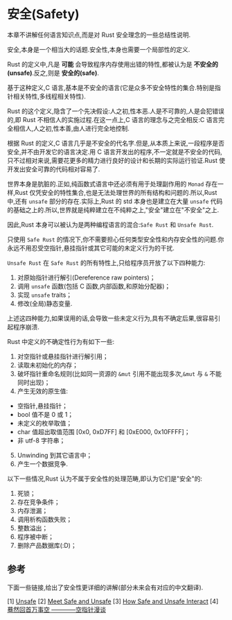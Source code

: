 # 安全(Safety)

本章不讲解任何语言知识点,而是对 Rust 安全理念的一些总结性说明.

安全,本身是一个相当大的话题.安全性,本身也需要一个局部性的定义.

Rust 的定义中,凡是 **可能** 会导致程序内存使用出错的特性,都被认为是 **不安全的(unsafe)**.反之,则是 **安全的(safe)**.

基于这种定义,C 语言,基本是不安全的语言(它是众多不安全特性的集合.特别是指针相关特性,多线程相关特性).

Rust 的这个定义,隐含了一个先决假设:人之初,性本恶.人是不可靠的,人是会犯错误的,即 Rust 不相信人的实施过程.在这一点上,C 语言的理念与之完全相反:C 语言完全相信人,人之初,性本善,由人进行完全地控制.

根据 Rust 的定义,C 语言几乎是不安全的代名字.但是,从本质上来说,一段程序是否安全,并不由开发它的语言决定.用 C 语言开发出的程序,不一定就是不安全的代码,只不过相对来说,需要花更多的精力进行良好的设计和长期的实际运行验证.Rust 使开发出安全可靠的代码相对容易了.

世界本身是肮脏的.正如,纯函数式语言中还必须有用于处理副作用的 `Monad` 存在一样,Rust 仅凭安全的特性集合,也是无法处理世界的所有结构和问题的.所以,Rust 中,还有 `unsafe` 部分的存在.实际上,Rust 的 std 本身也是建立在大量 `unsafe` 代码的基础之上的.所以,世界就是纯粹建立在不纯粹之上,"安全"建立在"不安全"之上.

因此,Rust 本身可以被认为是两种编程语言的混合:`Safe Rust` 和 `Unsafe Rust`.

只使用 `Safe Rust` 的情况下,你不需要担心任何类型安全性和内存安全性的问题.你永远不用忍受空指针,悬挂指针或其它可能的未定义行为的干扰.

`Unsafe Rust` 在 `Safe Rust` 的所有特性上,只给程序员开放了以下四种能力:

1. 对原始指针进行解引(Dereference raw pointers)；
2. 调用 `unsafe` 函数(包括 C 函数,内部函数,和原始分配器)；
3. 实现 `unsafe` traits；
4. 修改(全局)静态变量.

上述这四种能力,如果误用的话,会导致一些未定义行为,具有不确定后果,很容易引起程序崩溃.

Rust 中定义的不确定性行为有如下一些:

1. 对空指针或悬挂指针进行解引用；
2. 读取未初始化的内存；
3. 破坏指针重命名规则(比如同一资源的 `&mut` 引用不能出现多次,`&mut` 与 `&` 不能同时出现)；
4. 产生无效的原生值:
  - 空指针,悬挂指针；
  - bool 值不是 0 或 1；
  - 未定义的枚举取值；
  - char 值超出取值范围 [0x0, 0xD7FF] 和 [0xE000, 0x10FFFF]；
  - 非 utf-8 字符串；
5. Unwinding 到其它语言中；
6. 产生一个数据竞争.

以下一些情况,Rust 认为不属于安全性的处理范畴,即认为它们是"安全"的:

1. 死锁；
2. 存在竞争条件；
3. 内存泄漏；
4. 调用析构函数失败；
5. 整数溢出；
6. 程序被中断；
7. 删除产品数据库(:D)；




## 参考

下面一些链接,给出了安全性更详细的讲解(部分未来会有对应的中文翻译).

[1] [Unsafe](http://doc.rust-lang.org/book/unsafe.html)
[2] [Meet Safe and Unsafe](http://doc.rust-lang.org/nightly/nomicon/meet-safe-and-unsafe.html)
[3] [How Safe and Unsafe Interact](http://doc.rust-lang.org/nightly/nomicon/safe-unsafe-meaning.html)
[4] [蓦然回首万事空 ————空指针漫谈](http://jimhuang.cn/2015/09/12/%E8%93%A6%E7%84%B6%E5%9B%9E%E9%A6%96%E4%B8%87%E4%BA%8B%E7%A9%BA%20%E2%80%94%E2%80%94%E2%80%94%E2%80%94%E7%A9%BA%E6%8C%87%E9%92%88%E6%BC%AB%E8%B0%88/)




